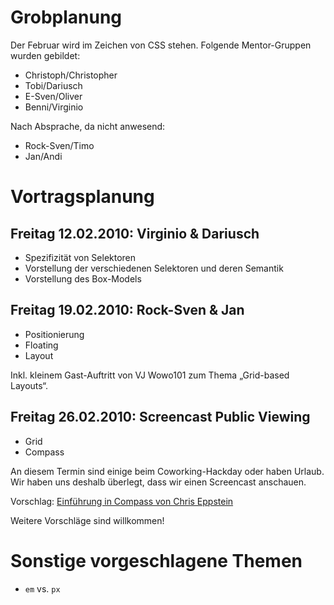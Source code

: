 Grobplanung
===========

Der Februar wird im Zeichen von CSS stehen. Folgende Mentor-Gruppen wurden gebildet:

- Christoph/Christopher
- Tobi/Dariusch
- E-Sven/Oliver
- Benni/Virginio

Nach Absprache, da nicht anwesend:

- Rock-Sven/Timo
- Jan/Andi

Vortragsplanung
===============

Freitag 12.02.2010: Virginio & Dariusch
---------------------------------------

- Spezifizität von Selektoren
- Vorstellung der verschiedenen Selektoren und  deren Semantik
- Vorstellung des Box-Models

Freitag 19.02.2010: Rock-Sven & Jan
-----------------------------------

- Positionierung
- Floating
- Layout

Inkl. kleinem Gast-Auftritt von VJ Wowo101 zum Thema „Grid-based Layouts“.

Freitag 26.02.2010: Screencast Public Viewing
---------------------------------------------

- Grid
- Compass

An diesem Termin sind einige beim Coworking-Hackday oder haben Urlaub.
Wir haben uns deshalb überlegt, dass wir einen Screencast anschauen.

Vorschlag:
[Einführung in Compass von Chris Eppstein][1]

Weitere Vorschläge sind willkommen!

Sonstige vorgeschlagene Themen
==============================

- `em` vs. `px`

[1]: http://wiki.github.com/chriseppstein/compass/